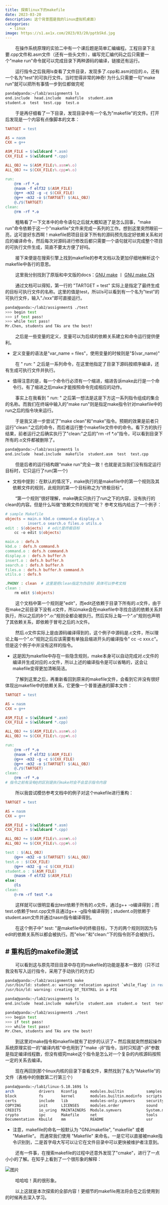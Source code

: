 ```yaml
---
title: 探索linux下的makefile
date: 2023-03-20
description: 这个背景图是我的linux虚拟机桌面)
categories: 
  - linux
image: https://s1.ax1x.com/2023/03/20/pptbSkd.jpg
---
```


&emsp;&emsp; 在操作系统原理的实验二中有一个课后题是简单汇编编程。工程目录下主要.cpp文件和.asm文件（还有一些头文件），编写完汇编代码之后只需要一个"make run"命令就可以完成目录下两种源码的编译，链接还有运行。

&emsp;&emsp; 运行指令之后我用ls查看了文件目录，发现多了.cpp和.asm对应的.o，还有一个名为"test"的可执行文件。当时觉得非常的神奇! 为什么只需要一句"make run"就可以把所有事情一步到位都做完呢

```sh
panda@panda:~/lab2/assignment$ ls
end.include  head.include  makefile  student.asm
student.o  test  test.cpp  test.o
```

&emsp;&emsp; 于是再仔细看了一下目录，发现目录中有一个名为"makefile"的文件。打开后发现是一个内容有点像脚本的文本：

```makefile
TARTGET = test

AS = nasm
CXX = g++

ASM_FILE = $(wildcard *.asm)
CXX_FILE = $(wildcard *.cpp)

ALL_OBJ += $(ASM_FILE:%.asm=%.o)
ALL_OBJ += $(CXX_FILE:%.cpp=%.o)

run:
	@rm -rf *.o
	@nasm -f elf32 $(ASM_FILE)
	@g++ -m32 -g -c $(CXX_FILE)
	@g++ -m32 -o $(TARTGET) $(ALL_OBJ)
	@./$(TARTGET)
clean:
	@rm -rf *.o

```

&emsp;&emsp; 粗略看了一下文本中的命令语句之后就大概知道了是怎么回事，"make run"命令依赖于这一个"makefile"文件来完成一系列的工作。想到这里突然眼前一亮，这可是好东西啊！makefile把项目目录下所有的源码预先指定好依赖关系和对应的编译命令，然后每次对源码进行修改后都只需要一个语句就可以完成整个项目的可执行文件生成，简直不要太方便了好吗。

&emsp;&emsp; 接下来便是在搜索引擎上找到makefile的参考文档以及更加仔细地解析这个makefile中各行的意思。

&emsp;&emsp; 这里我分别找到了原版和中文版的docs：[GNU make](https://www.gnu.org/software/make/manual/make.html) 丨 [GNU make CN](https://www.yukaige.com/content/uploadfile/202111/fcf41636098029.pdf)

&emsp;&emsp; 通过文档可以得知，第一行的 "TARTGET = test" 实际上是指定了最终生成的目标可执行文件的名称。这里的值是test，所以ls可以看到有一个名为"test"的可执行文件，输入"./xxx"即可直接运行。

```sh
panda@panda:~/lab2/assignment$ ./test
>>> begin test
>>> if test pass!
>>> while test pass!
Mr.Chen, students and TAs are the best!
```

&emsp;&emsp; 之后是一些变量的定义，变量可以为后续的依赖关系建立和命令运行提供便利。

* 定义变量的语法是"var_name = files"，使用变量的时候则是"$(var_name)"

&emsp;&emsp; 在 " run: " 之后是一系列命令，在这里他指定了目录下源码按顺序编译，还有生成可执行文件并执行。

* 值得注意的是，每一个命令行必须有一个缩进，缩进告诉make此行是一个命令行。有了缩进之后make才能按照命令完成相应的动作。

&emsp;&emsp; 事实上在我看到 " run: " 之后第一想法是这是下方这一系列指令组成的集合的名称。而我们在终端中输入的"make run"则是指定make指令针对makefile中的run之后的指令块来运行。

&emsp;&emsp; 于是我又进一步尝试了"make clean"和"make"指令。预期的效果是前者只运行"clean:"之后的命令，而后者运行整个makefile文件中的命令。看下方的执行结果，前者运行之后确实执行了"clean:"之后的"rm -rf *.o"指令，可以看到目录下所有的.o文件都被删除了。

```sh
panda@panda:~/lab2/assignment$ ls
end.include  head.include  makefile  student.asm  test  test.cpp
```

&emsp;&emsp; 但是后者的运行结构跟"make run"完全一致！也就是说当我们没有指定运行目标时，它只运行了run(第一个)

* 文档中提到：在默认的情况下，make执行的是makefile中的第一个规则及其依赖文件的规则，此规则的第一个目标称之为“终极目标”。

&emsp;&emsp; “第一个规则”很好理解，make确实只执行了run之下的内容，没有执行的clean的内容。但是什么叫做“依赖文件的规则”呢？ 参考文档内给出了一个例子：

```makefile
# sample Makefile
objects = main.o kbd.o command.o display.o \
          insert.o search.o files.o utils.o
edit : $(objects)  # edit是终极目标
    cc -o edit $(objects)

main.o : defs.h
kbd.o : defs.h command.h
command.o : defs.h command.h
display.o : defs.h buffer.h
insert.o : defs.h buffer.h
search.o : defs.h buffer.h
files.o : defs.h buffer.h command.h
utils.o : defs.h

.PHONY : clean  # 这里是把clean指定为伪目标 具体可以参考文档
clean :
    rm edit $(objects)
```

&emsp;&emsp; 这个文档中第一个规则是"edit"，而edit还依赖于目录下所有的.o文件，由于在make之前目录下没有.o文件，所以make会在makefile中寻找合适的依赖关系并执行，所以之后的8个".o:"规则全都会被执行。然后实际上每一个".o"规则也声明了其依赖关系，即依赖于冒号之后的.h文件。

&emsp;&emsp; 然后.o文件实际上是由源码编译得到的，这个例子中源码是.c文件，所以理论上每一个".o:"规则之后应该需要有单独且缩进开头的编译指令" cc -c xxx.c"。但是这个例子中并没有这样的指令。

* 这是因为makefile中存在一些隐含规则，make本身可以自动完成对.c文件的编译并生成对应的.o文件，所以上述的编译指令是可以省略的，这会让makefile变得更加清晰简洁。

&emsp;&emsp; 了解到这里之后，再重新看回到原来的makefile文件，会看到它并没有很好体现出makefile中的依赖关系，它更像一个普普通通的脚本文件：

```makefile
TARTGET = test

AS = nasm
CXX = g++

ASM_FILE = $(wildcard *.asm)
CXX_FILE = $(wildcard *.cpp)

ALL_OBJ += $(ASM_FILE:%.asm=%.o)
ALL_OBJ += $(CXX_FILE:%.cpp=%.o)

run:
    @rm -rf *.o
    @nasm -f elf32 $(ASM_FILE)
    @g++ -m32 -g -c $(CXX_FILE)
    @g++ -m32 -o $(TARTGET) $(ALL_OBJ)
    @./$(TARTGET)
clean:
    @rm -rf *.o  
# 指令之前有没有@的区别是执行make时会不会显示指令内容
```

&emsp;&emsp; 所以我尝试模仿参考文档中的例子对这个makefile进行重构：

```makefile
TARTGET = test

AS = nasm
CXX = g++

ASM_FILE = $(wildcard *.asm)
CXX_FILE = $(wildcard *.cpp)

ALL_OBJ += $(ASM_FILE:%.asm=%.o)
ALL_OBJ += $(CXX_FILE:%.cpp=%.o)

test : $(ALL_OBJ)
    @g++ -m32 -o $(TARTGET) $(ALL_OBJ)
test.o : $(CXX_FILE)
    @g++ -m32 -g -c $(CXX_FILE)
student.o : $(ASM_FILE)
    @nasm -f elf32 $(ASM_FILE)
else:
    @ls
clean:
    @-rm -rf test *.o
```

&emsp;&emsp;  这样就可以很明显看出test依赖于所有的.o文件，通过g++ -o编译得到；而test.o依赖于test.cpp文件且通过g++ -g指令编译得到；student.o则依赖于student.asm文件并通过nasm指令编译得到。

&emsp;&emsp;  在这个例子中" test: "是makefile中的终极目标，下方的两个规则则因为与edit的依赖关系所以都会被执行。而"else:"和"clean:"下的指令则不会被执行。

## # 重构后的makefile测试

&emsp;&emsp;  可以看到这与原先项目目录中存在的makefile的功能是基本一致的（只不过我没有写入运行指令，采用了手动执行的方式）

```sh
panda@panda:~/lab2/assignment$ make
/usr/bin/ld: student.o: warning: relocation against `while_flag' in read-only section `.text'
/usr/bin/ld: warning: creating DT_TEXTREL in a PIE

panda@panda:~/lab2/assignment$ ls
end.include  head.include  makefile  student.asm  student.o  test  test.cpp  test.o

panda@panda:~/lab2/assignment$ ./test
>>> begin test
>>> if test pass!
>>> while test pass!
Mr.Chen, students and TAs are the best!
```

&emsp;&emsp;  到这里对make指令和makefile就有了初步的认识了~ 然后我就突然想起操作系统原理实验一的"编译内核"中也用到了"make -j8"指令，当时只知道"-j8"参数是指定编译线程数，但没有细究make这个指令是怎么对一个复杂的内核源码按照一定的关系去编译。

&emsp;&emsp;  现在再回到那个linux内核的目录下查看文件，果然找到了名为"Makefile"的文件（表格中的倒数第二行第三个）

```sh
panda@panda:~/lab1/linux-5.10.169$ ls
arch           drivers   Kconfig      modules.builtin          samples     virt
block          fs        kernel       modules.builtin.modinfo  scripts     vmlinux
certs          include   lib          modules-only.symvers     security    vmlinux.o
COPYING        init      LICENSES     modules.order            sound       vmlinux.symvers
CREDITS        io_uring  MAINTAINERS  Module.symvers           System.map
crypto         ipc       Makefile     net                      tools
Documentation  Kbuild    mm           README                   usr
```

* 注意，makefile的命名一般默认为 "GNUmakefile", "makefile" 或者 "Makefile"。 而通常我们使用 "Makefile" 来命名，一是它可以直接被make指令识别到，二是首字母大写可以让它在文件目录中可以更快被维护者注意到。

&emsp;&emsp;  还有一件事，在搜索makefile的过程中还意外发现了"cmake"，进行了一点小小的了解。在知乎上看到了一个很形象的解释：

![图片](https://s1.ax1x.com/2023/03/20/ppN0agx.png)

&emsp;&emsp;  哈哈哈！真的很形象。

&emsp;&emsp;  以上这就是本次探索的全部内容！更细节的makefile用法将会在之后使用到的时候再去深入学习。